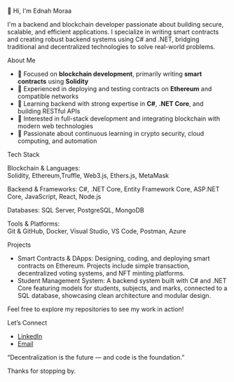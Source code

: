 👋 Hi, I'm Ednah Moraa

I'm a backend and blockchain developer passionate about building secure, scalable, and efficient applications. I specialize in writing smart contracts and creating robust backend systems using C# and .NET, bridging traditional and decentralized technologies to solve real-world problems.


About Me

- 🔹 Focused on **blockchain development**, primarily writing **smart contracts** using **Solidity**  
- 🔹 Experienced in deploying and testing contracts on **Ethereum** and compatible networks  
- 🔹 Learning backend  with strong expertise in **C#**, **.NET Core**, and building RESTful APIs  
- 🔹 Interested in full-stack development and integrating blockchain with modern web technologies  
- 🔹 Passionate about continuous learning in crypto security, cloud computing, and automation  


Tech Stack

Blockchain & Languages:  
Solidity, Ethereum,Truffle, Web3.js, Ethers.js, MetaMask

Backend & Frameworks:
C#, .NET Core, Entity Framework Core, ASP.NET Core, JavaScript, React, Node.js

Databases:
SQL Server, PostgreSQL, MongoDB

Tools & Platforms:  
Git & GitHub, Docker, Visual Studio, VS Code, Postman, Azure


Projects

- Smart Contracts & DApps: Designing, coding, and deploying smart contracts on Ethereum. Projects include simple transaction, decentralized voting systems, and NFT minting platforms.  
- Student Management System: A backend system built with C# and .NET Core featuring models for students, subjects, and marks, connected to a SQL database, showcasing clean architecture and modular design.  

Feel free to explore my repositories to see my work in action!


Let’s Connect

- [LinkedIn](www.linkedin.com/in/ednah-moraa-11744927a)  
- [Email](moraaednah601@gmail.com)  


“Decentralization is the future — and code is the foundation.”  

Thanks for stopping by.


<!---
Eddiemoe1/Eddiemoe1 is a ✨ special ✨ repository because its `README.md` (this file) appears on your GitHub profile.
You can click the Preview link to take a look at your changes.
--->
